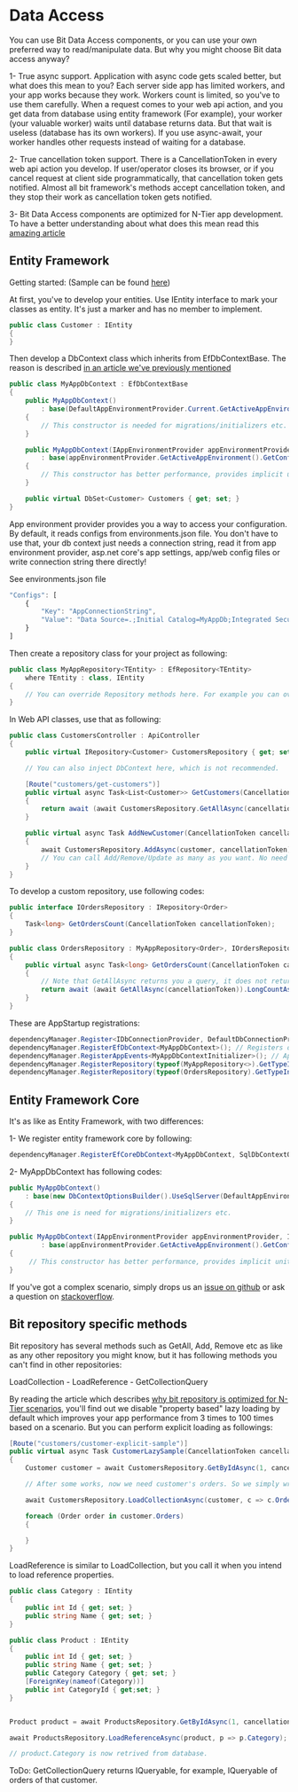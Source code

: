 # Data Access

You can use Bit Data Access components, or you can use your own preferred way to read/manipulate data. But why you might choose Bit data access anyway?

1- True async support. Application with async code gets scaled better, but what does this mean to you? Each server side app has limited workers, and your app works because they work. Workers count is limited, so you've to use them carefully. When a request comes to your web api action, and you get data from database using entity framework \(For example\), your worker \(your valuable worker\) waits until database returns data. But that wait is useless \(database has its own workers\). If you use async-await, your worker handles other requests instead of waiting for a database.

2- True cancellation token support. There is a CancellationToken in every web api action you develop. If user/operator closes its browser, or if you cancel request at client side programmatically, that cancellation token gets notified. Almost all bit framework's methods accept cancellation token, and they stop their work as cancellation token gets notified.

3- Bit Data Access components are optimized for N-Tier app development. To have a better understanding about what does this mean read this [amazing article](docs/blog/optimized-entity-framework-for-n-tier-apps.md)

## Entity Framework

Getting started: \(Sample can be found [here](https://github.com/bitfoundation/bitframework/tree/master/Samples/DataAccessSamples/)\)

At first, you've to develop your entities. Use IEntity interface to mark your classes as entity. It's just a marker and has no member to implement.

```csharp
public class Customer : IEntity
{
}
```

Then develop a DbContext class which inherits from EfDbContextBase. The reason is described [in an article we've previously mentioned](docs/blog/optimized-entity-framework-for-n-tier-apps.md)

```csharp
public class MyAppDbContext : EfDbContextBase
{
    public MyAppDbContext()
        : base(DefaultAppEnvironmentProvider.Current.GetActiveAppEnvironment().GetConfig<string>("AppConnectionString"))
    {
        // This constructor is needed for migrations/initializers etc.
    }

    public MyAppDbContext(IAppEnvironmentProvider appEnvironmentProvider, IDbConnectionProvider dbConnectionProvider)
        : base(appEnvironmentProvider.GetActiveAppEnvironment().GetConfig<string>("AppConnectionString"), dbConnectionProvider)
    {
        // This constructor has better performance, provides implicit unit of work, etc. And it is automatically used by bit framework while processing requests etc.
    }

    public virtual DbSet<Customer> Customers { get; set; }
}
```

App environment provider provides you a way to access your configuration. By default, it reads configs from environments.json file. You don't have to use that, your db context just needs a connection string, read it from app environment provider, asp.net core's app settings, app/web config files or write connection string there directly!

See environments.json file

```javascript
"Configs": [
    {
        "Key": "AppConnectionString",
        "Value": "Data Source=.;Initial Catalog=MyAppDb;Integrated Security=True;"
    }
]
```

Then create a repository class for your project as following:

```csharp
public class MyAppRepository<TEntity> : EfRepository<TEntity>
    where TEntity : class, IEntity
{
    // You can override Repository methods here. For example you can override AddAsync
}
```

In Web API classes, use that as following:

```csharp
public class CustomersController : ApiController
{
    public virtual IRepository<Customer> CustomersRepository { get; set; } // property injection

    // You can also inject DbContext here, which is not recommended.

    [Route("customers/get-customers")]
    public virtual async Task<List<Customer>> GetCustomers(CancellationToken cancellationToken)
    {
        return await (await CustomersRepository.GetAllAsync(cancellationToken)).ToListAsync(cancellationToken);
    }

    public virtual async Task AddNewCustomer(CancellationToken cancellationToken, Customer customer)
    {
        await CustomersRepository.AddAsync(customer, cancellationToken);
        // You can call Add/Remove/Update as many as you want. No need to call SaveChanges, we save everything if no issue is found during processing this request. (Implicit unit of work)
    }
}
```

To develop a custom repository, use following codes:

```csharp
public interface IOrdersRepository : IRepository<Order>
{
    Task<long> GetOrdersCount(CancellationToken cancellationToken);
}

public class OrdersRepository : MyAppRepository<Order>, IOrdersRepository
{
    public virtual async Task<long> GetOrdersCount(CancellationToken cancellationToken)
    {
        // Note that GetAllAsync returns you a query, it does not return all data. So following code has this sql as its equivalent: select count_big(*) from Orders
        return await (await GetAllAsync(cancellationToken)).LongCountAsync(cancellationToken);
    }
}
```

These are AppStartup registrations:

```csharp
dependencyManager.Register<IDbConnectionProvider, DefaultDbConnectionProvider<SqlConnection>>(); // Uses Sql connection
dependencyManager.RegisterEfDbContext<MyAppDbContext>(); // Registers db context class
dependencyManager.RegisterAppEvents<MyAppDbContextInitializer>(); // App event to initialize db context at startup. We recommend you to use Entity framework migrations instead.
dependencyManager.RegisterRepository(typeof(MyAppRepository<>).GetTypeInfo()); // You can inject IRepository<Customer> or IRepository<any class you want>
dependencyManager.RegisterRepository(typeof(OrdersRepository).GetTypeInfo()); // It registers custom orders repository
```

## Entity Framework Core

It's as like as Entity Framework, with two differences:

1- We register entity framework core by following:

```csharp
dependencyManager.RegisterEfCoreDbContext<MyAppDbContext, SqlDbContextObjectsProvider>();
```

2- MyAppDbContext has following codes:

```csharp
public MyAppDbContext()
    : base(new DbContextOptionsBuilder().UseSqlServer(DefaultAppEnvironmentProvider.Current.GetActiveAppEnvironment().GetConfig<string>("AppConnectionString")).Options)
{
    // This one is need for migrations/initializers etc.
}

public MyAppDbContext(IAppEnvironmentProvider appEnvironmentProvider, IDbContextObjectsProvider dbContextCreationOptionsProvider)
        : base(appEnvironmentProvider.GetActiveAppEnvironment().GetConfig<string>("AppConnectionString"), dbContextCreationOptionsProvider)
{
     // This constructor has better performance, provides implicit unit of work, etc. And it is automatically used by bit framework while processing requests etc.
}
```

If you've got a complex scenario, simply drops us an [issue on github](https://github.com/bitfoundation/bitframework/issues) or ask a question on [stackoverflow](https://stackoverflow.com/questions/tagged/bit-framework).

## Bit repository specific methods

Bit repository has several methods such as GetAll, Add, Remove etc as like as any other repository you might know, but it has following methods you can't find in other repositories:

LoadCollection - LoadReference - GetCollectionQuery

By reading the article which describes [why bit repository is optimized for N-Tier scenarios](docs/blog/optimized-entity-framework-for-n-tier-apps.md), you'll find out we disable "property based" lazy loading by default which improves your app performance from 3 times to 100 times based on a scenario. But you can perform explicit loading as followings:

```csharp
[Route("customers/customer-explicit-sample")]
public virtual async Task CustomerLazySample(CancellationToken cancellationToken)
{
    Customer customer = await CustomersRepository.GetByIdAsync(1, cancellationToken);

    // After some works, now we need customer's orders. So we simply write:

    await CustomersRepository.LoadCollectionAsync(customer, c => c.Orders, cancellationToken); // Uses async-await + cancellation token for explicit loading! And it has no performance penalty (-:

    foreach (Order order in customer.Orders)
    {

    }
}
```

LoadReference is similar to LoadCollection, but you call it when you intend to load reference properties.

```csharp
public class Category : IEntity
{ 
    public int Id { get; set; }
    public string Name { get; set; }
}

public class Product : IEntity
{
    public int Id { get; set; }
    public string Name { get; set; }
    public Category Category { get; set; }
    [ForeignKey(nameof(Category))]
    public int CategoryId { get;set; }
}


Product product = await ProductsRepository.GetByIdAsync(1, cancellationToken);

await ProductsRepository.LoadReferenceAsync(product, p => p.Category);

// product.Category is now retrived from database.
```

ToDo: GetCollectionQuery returns IQueryable, for example, IQueryable of orders of that customer.


